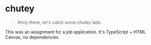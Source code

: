 # chutey

> Ahoy there, let's catch some chutey lads.

This was an assignment for a job application. It's TypeScript + HTML Canvas, no dependencies.
